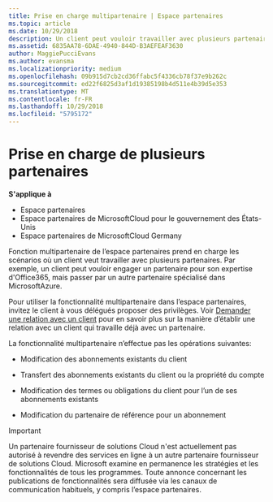 ```yaml
---
title: Prise en charge multipartenaire | Espace partenaires
ms.topic: article
ms.date: 10/29/2018
description: Un client peut vouloir travailler avec plusieurs partenaires du programme Fournisseur de solutionsCloud, spécialisés dans différents services.
ms.assetid: 6835AA78-6DAE-4940-844D-B3AEFEAF3630
author: MaggiePucciEvans
ms.author: evansma
ms.localizationpriority: medium
ms.openlocfilehash: 09b915d7cb2cd36ffabc5f4336cb78f37e9b262c
ms.sourcegitcommit: ed22f6825d3af1d19385198b4d511e4b39d5e353
ms.translationtype: MT
ms.contentlocale: fr-FR
ms.lasthandoff: 10/29/2018
ms.locfileid: "5795172"
---
```

# <a name="multi-partner-support"></a>Prise en charge de plusieurs partenaires

**S'applique à**

-  Espace partenaires
-  Espace partenaires de MicrosoftCloud pour le gouvernement des États-Unis
-  Espace partenaires de MicrosoftCloud Germany

Fonction multipartenaire de l’espace partenaires prend en charge les scénarios où un client veut travailler avec plusieurs partenaires. Par exemple, un client peut vouloir engager un partenaire pour son expertise d'Office365, mais passer par un autre partenaire spécialisé dans MicrosoftAzure.

Pour utiliser la fonctionnalité multipartenaire dans l’espace partenaires, invitez le client à vous délégués proposer des privilèges. Voir [Demander une relation avec un client](request-a-relationship-with-a-customer.md) pour en savoir plus sur la manière d’établir une relation avec un client qui travaille déjà avec un partenaire.

La fonctionnalité multipartenaire n’effectue pas les opérations suivantes:

-   Modification des abonnements existants du client

-   Transfert des abonnements existants du client ou la propriété du compte

-   Modification des termes ou obligations du client pour l’un de ses abonnements existants

-   Modification du partenaire de référence pour un abonnement

> [!IMPORTANT]  
> Un partenaire fournisseur de solutions Cloud n'est actuellement pas autorisé à revendre des services en ligne à un autre partenaire fournisseur de solutions Cloud. Microsoft examine en permanence les stratégies et les fonctionnalités de tous les programmes. Toute annonce concernant les publications de fonctionnalités sera diffusée via les canaux de communication habituels, y compris l’espace partenaires.  

 






